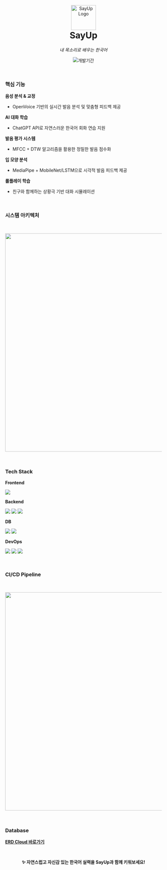 <div align="center">
  <img src="https://github.com/user-attachments/assets/3a566eab-c65a-4f14-b0b3-974e8eb69f0f" alt="SayUp Logo" width="80" />
  <h1 style="margin-top: 0em;">SayUp</h1>
  <p><em>내 목소리로 배우는 한국어</em></p>
  <p>
    <img src="https://img.shields.io/badge/개발기간-2024.09~2025.06-3F51B5?style=for-the-badge" alt="개발기간" />
  </p>

</div>

<br>

### 핵심 기능

**음성 분석 & 교정**
- OpenVoice 기반의 실시간 발음 분석 및 맞춤형 피드백 제공

**AI 대화 학습**  
- ChatGPT API로 자연스러운 한국어 회화 연습 지원

**발음 평가 시스템**
- MFCC + DTW 알고리즘을 활용한 정밀한 발음 점수화

**입 모양 분석**
- MediaPipe + MobileNet/LSTM으로 시각적 발음 피드백 제공
  
**롤플레이 학습**
- 친구와 함께하는 상황극 기반 대화 시뮬레이션

<br>

### 시스템 아키텍처

<br>

<p align="center">
  <img width="700" src="https://github.com/user-attachments/assets/9d44ee58-ff75-411f-8d9a-ab1dc17bdc62" />
</p>

<br>

### Tech Stack

<div align="left">

**Frontend**
<p>
  <img src="https://img.shields.io/badge/Flutter-02569B?style=for-the-badge&logo=Flutter&logoColor=white"/>
</p>

**Backend**
<p>
  <img src="https://img.shields.io/badge/Spring-6DB33F?style=for-the-badge&logo=Spring&logoColor=white"/>
  <img src="https://img.shields.io/badge/Python-3776AB?style=for-the-badge&logo=Python&logoColor=white"/>
  <img src="https://img.shields.io/badge/FastAPI-009688?style=for-the-badge&logo=FastAPI&logoColor=white"/>
</p>

**DB**
<p>
  <img src="https://img.shields.io/badge/MySQL-4479A1?style=for-the-badge&logo=MySQL&logoColor=white"/>
  <img src="https://img.shields.io/badge/Redis-DC382D?style=for-the-badge&logo=Redis&logoColor=white"/>
</p>

**DevOps**
<p>
  <img src="https://img.shields.io/badge/Docker-2496ED?style=for-the-badge&logo=Docker&logoColor=white"/>
  <img src="https://img.shields.io/badge/Kubernetes-326CE5?style=for-the-badge&logo=Kubernetes&logoColor=white"/>
  <img src="https://img.shields.io/badge/ArgoCD-EF7B4D?style=for-the-badge&logo=argo&logoColor=white"/>
</p>

</div>

<br>

### CI/CD Pipeline

<br>

<p align="left">
  <img width="700" src="https://github.com/user-attachments/assets/d6cfdd65-a851-4374-97fe-6e676839d44b" />
</p>

<br>

### Database

[**ERD Cloud 바로가기**](https://www.erdcloud.com/d/wcmG3wt34kxKD6zxu)

<br>

<div align="center">
  <p><strong>✨ 자연스럽고 자신감 있는 한국어 실력을 SayUp과 함께 키워보세요!</strong></p>
</div>
